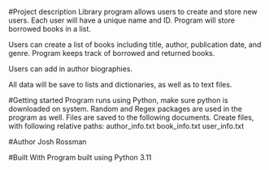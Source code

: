 #Project description
Library program allows users to create and store new users. Each user will have a unique name and ID. Program will store borrowed books in a list.

Users can create a list of books including title, author, publication date, and genre. Program keeps track of borrowed and returned books.

Users can add in author biographies.

All data will be save to lists and dictionaries, as well as to text files. 


#Getting started 
Program runs using Python, make sure python is downloaded on system. Random and Regex packages are used in the program as well.
Files are saved to the following documents. Create files, with following relative paths:
author_info.txt
book_info.txt
user_info.txt

#Author
Josh Rossman

#Built With
Program built using Python 3.11
